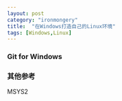 ```yaml
---
layout: post
category: "ironmongery"
title:  "在Windows打造自己的Linux环境"
tags: [Windows,Linux]
---
```

### Git for Windows




### 其他参考
MSYS2



